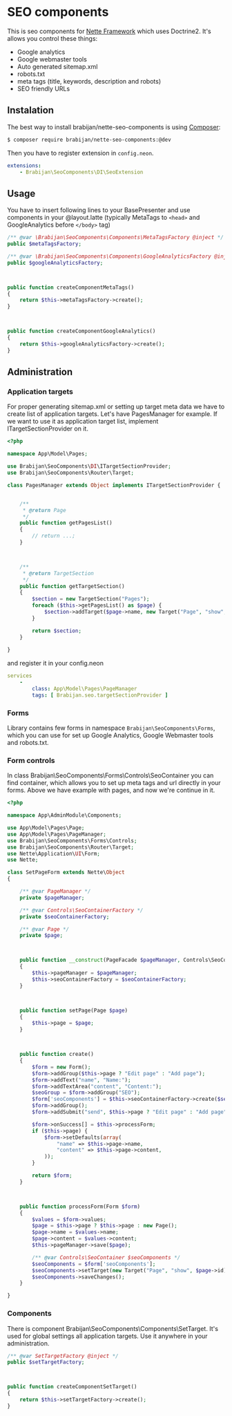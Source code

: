 # SEO components

This is seo components for [Nette Framework](http://nette.org/) which uses Doctrine2. It's allows you control these things:
 
- Google analytics
- Google webmaster tools
- Auto generated sitemap.xml
- robots.txt
- meta tags (title, keywords, description and robots)
- SEO friendly URLs

## Instalation

The best way to install brabijan/nette-seo-components is using  [Composer](http://getcomposer.org/):


```sh
$ composer require brabijan/nette-seo-components:@dev
```

Then you have to register extension in `config.neon`.

```yaml
extensions:
	- Brabijan\SeoComponents\DI\SeoExtension
```

## Usage

You have to insert following lines to your BasePresenter and use components in your @layout.latte 
(typically MetaTags to `<head>` and GoogleAnalytics before `</body>` tag)

```php
/** @var \Brabijan\SeoComponents\Components\MetaTagsFactory @inject */
public $metaTagsFactory;

/** @var \Brabijan\SeoComponents\Components\GoogleAnalyticsFactory @inject */
public $googleAnalyticsFactory;



public function createComponentMetaTags()
{
	return $this->metaTagsFactory->create();
}



public function createComponentGoogleAnalytics()
{
	return $this->googleAnalyticsFactory->create();
}
```

## Administration

### Application targets

For proper generating sitemap.xml or setting up target meta data we have to create list of application targets.
Let's have PagesManager for example. If we want to use it as application target list, implement ITargetSectionProvider on it. 

```php
<?php

namespace App\Model\Pages;

use Brabijan\SeoComponents\DI\ITargetSectionProvider;
use Brabijan\SeoComponents\Router\Target;

class PagesManager extends Object implements ITargetSectionProvider {


	/**
	 * @return Page
	 */
	public function getPagesList()
	{
		// return ...;
	}



	/**
	 * @return TargetSection
	 */
	public function getTargetSection()
	{
		$section = new TargetSection("Pages");
		foreach ($this->getPagesList() as $page) {
			$section->addTarget($page->name, new Target("Page", "show", $page->id));
		}

		return $section;
	}
	
}
```

and register it in your config.neon 

```yaml
services
	-
		class: App\Model\Pages\PageManager
		tags: [ Brabijan.seo.targetSectionProvider ]
```

### Forms

Library contains few forms in namespace `Brabijan\SeoComponents\Forms`, which you can use for set up Google Analytics, Google Webmaster tools and robots.txt.

### Form controls

In class Brabijan\SeoComponents\Forms\Controls\SeoContainer you can find container, which allows you to set up meta tags and url directly in your forms. 
Above we have example with pages, and now we're continue in it. 

```php
<?php

namespace App\AdminModule\Components;

use App\Model\Pages\Page;
use App\Model\Pages\PageManager;
use Brabijan\SeoComponents\Forms\Controls;
use Brabijan\SeoComponents\Router\Target;
use Nette\Application\UI\Form;
use Nette;

class SetPageForm extends Nette\Object
{

	/** @var PageManager */
	private $pageManager;

	/** @var Controls\SeoContainerFactory */
	private $seoContainerFactory;

	/** @var Page */
	private $page;



	public function __construct(PageFacade $pageManager, Controls\SeoContainerFactory $seoContainerFactory)
	{
		$this->pageManager = $pageManager;
		$this->seoContainerFactory = $seoContainerFactory;
	}



	public function setPage(Page $page)
	{
		$this->page = $page;
	}



	public function create()
	{
		$form = new Form();
		$form->addGroup($this->page ? "Edit page" : "Add page");
		$form->addText("name", "Name:");
		$form->addTextArea("content", "Content:");
		$seoGroup = $form->addGroup("SEO");
		$form['seoComponents'] = $this->seoContainerFactory->create($seoGroup);
		$form->addGroup();
		$form->addSubmit("send", $this->page ? "Edit page" : "Add page");

		$form->onSuccess[] = $this->processForm;
		if ($this->page) {
			$form->setDefaults(array(
				"name" => $this->page->name,
				"content" => $this->page->content,
			));
		}

		return $form;
	}



	public function processForm(Form $form)
	{
		$values = $form->values;
		$page = $this->page ? $this->page : new Page();
		$page->name = $values->name;
		$page->content = $values->content;
		$this->pageManager->save($page);

		/** @var Controls\SeoContainer $seoComponents */
		$seoComponents = $form['seoComponents'];
		$seoComponents->setTarget(new Target("Page", "show", $page->id));
		$seoComponents->saveChanges();
	}

}
```

### Components

There is component Brabijan\SeoComponents\Components\SetTarget. It's used for global settings all application targets. Use it anywhere in your administration.

```php
/** @var SetTargetFactory @inject */
public $setTargetFactory;



public function createComponentSetTarget()
{
	return $this->setTargetFactory->create();
}
```